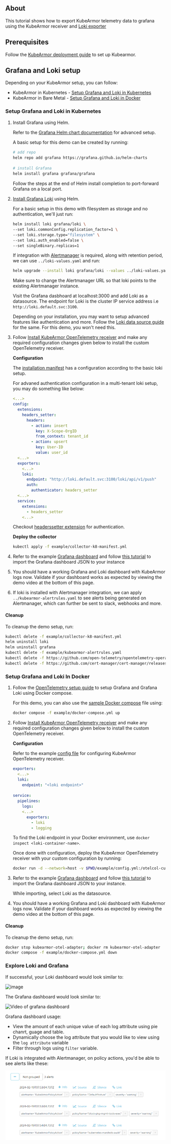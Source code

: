 ## About
This tutorial shows how to export KubeArmor telemetry data to grafana using the KubeArmor receiver and [Loki exporter](https://github.com/open-telemetry/opentelemetry-collector-contrib/tree/main/exporter/lokiexporter)

## Prerequisites
Follow the [KubeArmor deployment guide](https://github.com/kubearmor/KubeArmor/blob/main/getting-started/deployment_guide.md#L20-L19) to set up Kubearmor.

## Grafana and Loki setup
Depending on your KubeArmor setup, you can follow:
* KubeArmor in Kubernetes - [Setup Grafana and Loki in Kubernetes](#setup-grafana-and-loki-in-kubernetes)
* KubeArmor in Bare Metal - [Setup Grafana and Loki in Docker](#setup-grafana-and-loki-in-docker)

### Setup Grafana and Loki in Kubernetes
1. Install Grafana using Helm.

    Refer to the [Grafana Helm chart documentation](https://github.com/grafana/helm-charts/blob/main/charts/grafana/README.md) for advanced setup.

    A basic setup for this demo can be created by running:
    ```bash
    # add repo
    helm repo add grafana https://grafana.github.io/helm-charts

    # install Grafana
    helm install grafana grafana/grafana
    ```
    Follow the steps at the end of Helm install completion to port-forward Grafana on a local port.

2. [Install Grafana Loki](https://grafana.com/docs/loki/latest/installation/helm/install-scalable/) using Helm.

    For a basic setup in this demo with filesystem as storage and no authentication, we'll just run:
    ```bash
    helm install loki grafana/loki \
    --set loki.commonConfig.replication_factor=1 \
    --set loki.storage.type="filesystem" \
    --set loki.auth_enabled=false \
    --set singleBinary.replicas=1

    ```
    If integration with [Alertmanager](https://github.com/prometheus/alertmanager#install) is required, along with retention period, we can use `../loki-values.yaml` and run:
    ```bash
    helm upgrade --install loki grafana/loki --values ../loki-values.yaml
    ```
    Make sure to change the Alertmanager URL so that loki points to the existing Alertmanager instance.

    Visit the Grafana dasbhoard at localhost:3000 and add Loki as a datasource. The endpoint for Loki is the cluster IP service address i.e `http://loki.default.svc:3100`.

    Depending on your installation, you may want to setup advanced features like authentication and more. Follow the [Loki data source guide](https://grafana.com/docs/grafana/latest/datasources/loki/) for the same. For this demo, you won't need this.

3. Follow [Install KubeArmor OpenTelemetry receiver](./tutorial.md#collector-in-kubernetes-environment) and make any required configuration changes given below to install the custom OpenTelemetry receiver.

    **Configuration**

    The [installation manifest](../collector-k8-manifest.yml) has a configuration according to the basic loki setup.

    For advaned authentication configuration in a multi-tenant loki setup, you may do something like below:
    ```yaml
    <...>
    config:
      extensions:
        headers_setter:
          headers:
            - action: insert
              key: X-Scope-OrgID
              from_context: tenant_id
            - action: upsert
              key: User-ID
              value: user_id
      <...>
      exporters:
        <...>
        loki:
          endpoint: "http://loki.default.svc:3100/loki/api/v1/push"
          auth:
            authenticator: headers_setter
      <...>
      service:
        extensions:
          - headers_setter
        <...>
    ```

    Checkout [headerssetter extension](http://github.com/open-telemetry/opentelemetry-collector-contrib/extension/headers) for authentication.

    **Deploy the collector**
    ```bash
    kubectl apply -f example/collector-k8-manifest.yml
    ```

4. Refer to the example [Grafana dashboard](../grafana_dashboard.json) and follow [this tutorial](https://grafana.com/docs/grafana/latest/dashboards/manage-dashboards/#import-a-dashboard) to import the Grafana dashboard JSON to your instance

5. You should have a working Grafana and Loki dashboard with KubeArmor logs now. Validate if your dashboard works as expected by viewing the demo video at the bottom of this page.

6. If loki is installed with Alertmanager integration, we can apply `../kubearmor-alertrules.yaml` to see alerts being generated on Alertmanager, which can further be sent to slack, webhooks and more.

#### Cleanup
To cleanup the demo setup, run:
```bash
kubectl delete -f example/collector-k8-manifest.yml
helm uninstall loki
helm uninstall grafana
kubectl delete -f example/kubearmor-alertrules.yaml
kubectl delete -f https://github.com/open-telemetry/opentelemetry-operator/releases/latest/download/opentelemetry-operator.yaml
kubectl delete -f https://github.com/cert-manager/cert-manager/releases/latest/download/cert-manager.yaml
```

### Setup Grafana and Loki In Docker
1. Follow the [OpenTelemetry setup guide](https://grafana.com/docs/opentelemetry/collector/send-logs-to-loki/) to setup Grafana and Grafana Loki using Docker compose.

    For this demo, you can also use the [sample Docker compose](../docker-compose.yml) file using:
    ```bash
    docker compose -f example/docker-compose.yml up
    ```

2. Follow [Install KubeArmor OpenTelemetry receiver](./tutorial.md#collector-on-bare-metal) and make any required configuration changes given below to install the custom OpenTelemetry receiver.

    **Configuration**

    Refer to the example [config file](../config.yml) for configuring KubeArmor OpenTelemetry receiver.
     ```yaml
     exporters:
       <...>
       loki:
         endpoint: "<loki endpoint>"

     service:
       pipelines:
         logs:
         <...>
           exporters:
             - loki
             - logging
     ```
   To find the Loki endpoint in your Docker environment, use `docker inspect <loki-container-name>`.

   Once done with configuration, deploy the KubeArmor OpenTelemetry receiver with your custom configuration by running:
   ```bash
   docker run -d --network=host -v $PWD/example/config.yml:/otelcol-custom/config.yml --name=kubearmor-otel-adapter kubearmor/otel-adapter:latest
   ```

3. Refer to the example [Grafana dashboard](../grafana_dashboard.json) and follow [this tutorial](https://grafana.com/docs/grafana/latest/dashboards/manage-dashboards/#import-a-dashboard) to import the Grafana dashboard JSON to your instance.

    While importing, select Loki as the datasource.

4. You should have a working Grafana and Loki dashboard with KubeArmor logs now. Validate if your dashboard works as expected by viewing the demo video at the bottom of this page.

#### Cleanup
To cleanup the demo setup, run:
```bash
docker stop kubearmor-otel-adapter; docker rm kubearmor-otel-adapter
docker compose -f example/docker-compose.yml down
```

### Explore Loki and Grafana
If successful, your Loki dashboard would look similar to:

![image](https://user-images.githubusercontent.com/59079323/235289951-6842da6f-a020-4723-81f6-02bae0987d1c.png)

The Grafana dashboard would look similar to:

![Video of grafana dashboard](https://1drv.ms/v/s!AqdT9dah_scBkD5QWHz--sK7acwZ?e=cmty14)

Grafana dashboard usage:
- View the amount of each unique value of each log attribute using pie chanrt, guage and table.
- Dynamically choose the log attribute that you would like to view using the `log attribute` variable
- Filter through logs using `filter` variable.

If Loki is integrated with Alertmanager, on policy actions, you'd be able to see alerts like these:

![image](../alerts.png)
